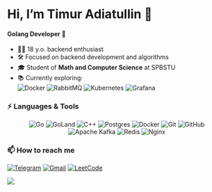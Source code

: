 # Hi, I’m Timur Adiatullin 👋

#### Golang Developer 🚀  

- 👨‍💻 18 y.o. backend enthusiast  
- 🛠️ Focused on backend development and algorithms 
- 🎓 Student of **Math and Computer Science** at SPBSTU  
- 📚 Currently exploring:  
  ![Docker](https://img.shields.io/badge/docker-%230db7ed.svg?style=for-the-badge&logo=docker&logoColor=white)
  ![RabbitMQ](https://img.shields.io/badge/-rabbitmq-%23FF6600?style=for-the-badge&logo=rabbitmq&logoColor=white)
  ![Kubernetes](https://img.shields.io/badge/Kubernetes-326CE5?style=for-the-badge&logo=Kubernetes&logoColor=white)
  ![Grafana](https://img.shields.io/badge/Grafana-F2F4F9?style=for-the-badge&logo=grafana&logoColor=orange&labelColor=F2F4F9)



### ⚡ Languages & Tools  
<div align="center">
  
  ![Go](https://img.shields.io/badge/go-%2300ADD8.svg?style=for-the-badge&logo=go&logoColor=white)
  ![GoLand](https://img.shields.io/badge/GoLand-0f0f0f?&style=for-the-badge&logo=goland&logoColor=white)
  ![C++](https://img.shields.io/badge/C++-00599C?style=for-the-badge&logo=C%2B%2B&logoColor=white)
  ![Postgres](https://img.shields.io/badge/postgres-%23316192.svg?style=for-the-badge&logo=postgresql&logoColor=white)
  ![Docker](https://img.shields.io/badge/docker-%230db7ed.svg?style=for-the-badge&logo=docker&logoColor=white)
  ![Git](https://img.shields.io/badge/git-%23F05033.svg?style=for-the-badge&logo=git&logoColor=white)
  ![GitHub](https://img.shields.io/badge/github-%23121011.svg?style=for-the-badge&logo=github&logoColor=white)
  ![Apache Kafka](https://img.shields.io/badge/Apache_Kafka-231F20?style=for-the-badge&logo=apache-kafka&logoColor=white)
  ![Redis](https://img.shields.io/badge/Redis-%23DD0031.svg?style=for-the-badge&logo=redis&logoColor=white)
  ![Nginx](https://img.shields.io/badge/nginx-%23009639.svg?style=for-the-badge&logo=nginx&logoColor=white)
</div>

### 📫 How to reach me  
[![Telegram](https://img.shields.io/badge/@timurghub-2CA5E0?&style=flat-square&logo=telegram&logoColor=white)](https://t.me/timurghub)
[![Gmail](https://img.shields.io/badge/adiatullin.timur123@yandex.com-D14836?style=flat-square&logo=gmail&logoColor=white)](mailto:adiatullin.timur123@yandex.com)
[![LeetCode](https://img.shields.io/badge/LeetCode-000000?style=flat-square&logo=LeetCode&logoColor=#d16c06)](https://leetcode.com/u/TimurAdiatullin/)

![](https://komarev.com/ghpvc/?username=vizurth) <!-- ![Visitor Badge](https://visitor-badge.laobi.icu/badge?page_id=vizurth.vizurth) -->
